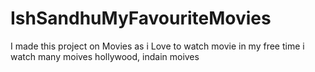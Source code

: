 # IshSandhuMyFavouriteMovies
I made this project on Movies as i Love to watch movie in my free time i watch many moives hollywood, indain moives
